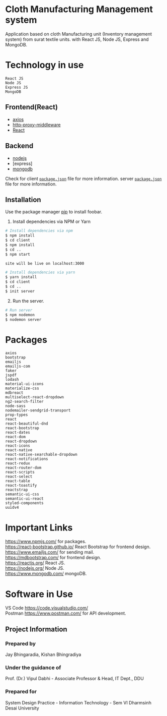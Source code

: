 # Cloth Manufacturing Management system
Application based on cloth Manufacturing unit (Inventory management system) from surat textile units. with React JS, Node JS, Express and MongoDB.

# Technology in use
    React JS
    Node JS
    Express JS
    MongoDB 

## Frontend(React)

- [axios](https://github.com/axios/axios)
- [http-proxy-middleware](https://www.npmjs.com/package/http-proxy-middleware)
- [React](https://reactjs.org/)
## Backend

- [nodejs](https://nodejs.org/en/)
- [express]
- [mongodb](https://www.mongodb.com/)

Check for client [`package.json`](https://github.com/kkpatel2000/Inventory-Management-MERN/blob/master/Client/package%20.json) file for more information.
server [`package.json`](https://github.com/kkpatel2000/Inventory-Management-MERN/blob/master/Server/package%20.json) file for more information.

## Installation

Use the package manager [pip](https://pip.pypa.io/en/stable/) to install foobar.

1. Install dependencies via NPM or Yarn

```bash
# Install dependencies via npm
$ npm install
$ cd client
$ npm install
$ cd ..
$ npm start

site will be live on localhost:3000

# Install dependencies via yarn
$ yarn install
$ cd client
$ cd ..
$ init server
```

2. Run the server.

```bash
# Run server
$ npm nodemon
$ nodemon server
```


# Packages 

    axios
    bootstrap
    emailjs
    emailjs-com
    faker
    jspdf
    lodash
    material-ui-icons
    materialize-css
    mdbreact
    multiselect-react-dropdown
    ng2-search-filter
    node-sass
    nodemailer-sendgrid-transport
    prop-types
    react
    react-beautiful-dnd
    react-bootstrap
    react-dates
    react-dom
    react-dropdown 
    react-icons
    react-native
    react-native-searchable-dropdown 
    react-notifications 
    react-redux
    react-router-dom
    react-scripts
    react-select
    react-table
    react-toastify
    reactstrap
    semantic-ui-css
    semantic-ui-react
    styled-components
    uuidv4

# Important Links
    
https://www.npmjs.com/  for packages.                                                                       
https://react-bootstrap.github.io/  React Bootstrap for frontend design.                                                 
https://www.emailjs.com/  for sending mail.                                                                                 
https://mdbootstrap.com/ for frontend design.                                           
https://reactjs.org/   React JS.                                                             
https://nodejs.org/    Node JS.                                                                
https://www.mongodb.com/  mongoDB.

# Software in Use

VS Code  https://code.visualstudio.com/                                                          
Postman  https://www.postman.com/   for API development.

## Project Information

### Prepared by

Jay Bhingaradia, Kishan Bhingradiya
### Under the guidance of

Prof. (Dr.) Vipul Dabhi - Associate Professor & Head, IT Dept., DDU

### Prepared for

System Design Practice - Information Technology - Sem VI Dharmsinh Desai University
